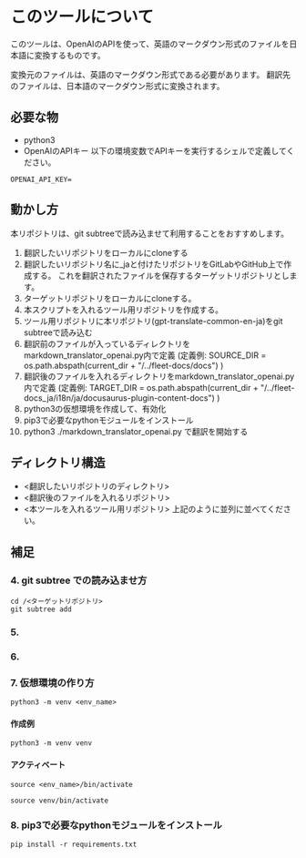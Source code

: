 # このツールについて

このツールは、OpenAIのAPIを使って、英語のマークダウン形式のファイルを日本語に変換するものです。

変換元のファイルは、英語のマークダウン形式である必要があります。
翻訳先のファイルは、日本語のマークダウン形式に変換されます。

## 必要な物

- python3
- OpenAIのAPIキー
以下の環境変数でAPIキーを実行するシェルで定義してください。

```
OPENAI_API_KEY=
```

## 動かし方

本リポジトリは、git subtreeで読み込ませて利用することをおすすめします。

1. 翻訳したいリポジトリをローカルにcloneする
2. 翻訳したいリポジトリ名に_jaと付けたリポジトリをGitLabやGitHub上で作成する。
   これを翻訳されたファイルを保存するターゲットリポジトリとします。
3. ターゲットリポジトリをローカルにcloneする。
4. 本スクリプトを入れるツール用リポジトリを作成する。
4. ツール用リポジトリに本リポジトリ(gpt-translate-common-en-ja)をgit subtreeで読み込む
5. 翻訳前のファイルが入っているディレクトリをmarkdown_translator_openai.py内で定義
(定義例: SOURCE_DIR = os.path.abspath(current_dir + "/../fleet-docs/docs") )
6. 翻訳後のファイルを入れるディレクトリをmarkdown_translator_openai.py内で定義
(定義例: TARGET_DIR = os.path.abspath(current_dir + "/../fleet-docs_ja/i18n/ja/docusaurus-plugin-content-docs") )
7. python3の仮想環境を作成して、有効化
8. pip3で必要なpythonモジュールをインストール
9. python3 ./markdown_translator_openai.py で翻訳を開始する

## ディレクトリ構造

- <翻訳したいリポジトリのディレクトリ>
- <翻訳後のファイルを入れるリポジトリ>
- <本ツールを入れるツール用リポジトリ>
上記のように並列に並べてください。

## 補足

### 4. git subtree での読み込ませ方

```
cd /<ターゲットリポジトリ>
git subtree add 
```

### 5. 

### 6. 

### 7. 仮想環境の作り方

```
python3 -m venv <env_name>
```

#### 作成例
```
python3 -m venv venv
```

#### アクティベート

```
source <env_name>/bin/activate
```

```
source venv/bin/activate
```

### 8. pip3で必要なpythonモジュールをインストール

```
pip install -r requirements.txt
```


